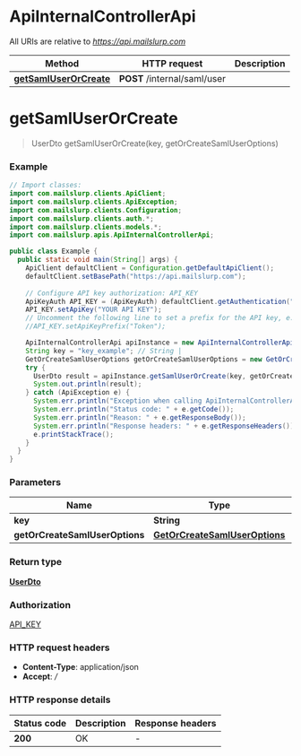 # ApiInternalControllerApi

All URIs are relative to *https://api.mailslurp.com*

Method | HTTP request | Description
------------- | ------------- | -------------
[**getSamlUserOrCreate**](ApiInternalControllerApi#getSamlUserOrCreate) | **POST** /internal/saml/user | 


<a name="getSamlUserOrCreate"></a>
# **getSamlUserOrCreate**
> UserDto getSamlUserOrCreate(key, getOrCreateSamlUserOptions)



### Example
```java
// Import classes:
import com.mailslurp.clients.ApiClient;
import com.mailslurp.clients.ApiException;
import com.mailslurp.clients.Configuration;
import com.mailslurp.clients.auth.*;
import com.mailslurp.clients.models.*;
import com.mailslurp.apis.ApiInternalControllerApi;

public class Example {
  public static void main(String[] args) {
    ApiClient defaultClient = Configuration.getDefaultApiClient();
    defaultClient.setBasePath("https://api.mailslurp.com");
    
    // Configure API key authorization: API_KEY
    ApiKeyAuth API_KEY = (ApiKeyAuth) defaultClient.getAuthentication("API_KEY");
    API_KEY.setApiKey("YOUR API KEY");
    // Uncomment the following line to set a prefix for the API key, e.g. "Token" (defaults to null)
    //API_KEY.setApiKeyPrefix("Token");

    ApiInternalControllerApi apiInstance = new ApiInternalControllerApi(defaultClient);
    String key = "key_example"; // String | 
    GetOrCreateSamlUserOptions getOrCreateSamlUserOptions = new GetOrCreateSamlUserOptions(); // GetOrCreateSamlUserOptions | 
    try {
      UserDto result = apiInstance.getSamlUserOrCreate(key, getOrCreateSamlUserOptions);
      System.out.println(result);
    } catch (ApiException e) {
      System.err.println("Exception when calling ApiInternalControllerApi#getSamlUserOrCreate");
      System.err.println("Status code: " + e.getCode());
      System.err.println("Reason: " + e.getResponseBody());
      System.err.println("Response headers: " + e.getResponseHeaders());
      e.printStackTrace();
    }
  }
}
```

### Parameters

Name | Type | Description  | Notes
------------- | ------------- | ------------- | -------------
 **key** | **String**|  |
 **getOrCreateSamlUserOptions** | [**GetOrCreateSamlUserOptions**](GetOrCreateSamlUserOptions)|  |

### Return type

[**UserDto**](UserDto)

### Authorization

[API_KEY](../README#API_KEY)

### HTTP request headers

 - **Content-Type**: application/json
 - **Accept**: */*

### HTTP response details
| Status code | Description | Response headers |
|-------------|-------------|------------------|
**200** | OK |  -  |

